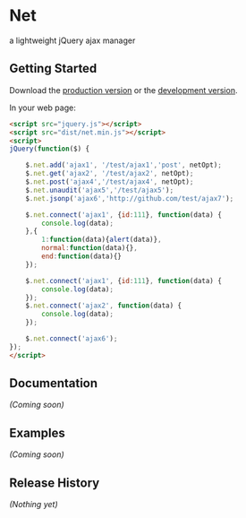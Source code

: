# Net

a lightweight jQuery ajax manager

## Getting Started
Download the [production version][min] or the [development version][max].

[min]: https://raw.github.com/chajn/jquery-net/master/dist/net.min.js
[max]: https://raw.github.com/chajn/jquery-net/master/dist/net.js

In your web page:

```html
<script src="jquery.js"></script>
<script src="dist/net.min.js"></script>
<script>
jQuery(function($) {

    $.net.add('ajax1', '/test/ajax1','post', netOpt);
    $.net.get('ajax2', '/test/ajax2', netOpt);
    $.net.post('ajax4','/test/ajax4', netOpt);
    $.net.unaudit('ajax5','/test/ajax5');
    $.net.jsonp('ajax6','http://github.com/test/ajax7');

    $.net.connect('ajax1', {id:111}, function(data) {
    	console.log(data);
    },{
    	1:function(data){alert(data)},
    	normal:function(data){},
    	end:function(data){}
    });

    $.net.connect('ajax1', {id:111}, function(data) {
    	console.log(data);
    });
    $.net.connect('ajax2', function(data) {
    	console.log(data);
    });

    $.net.connect('ajax6');
});
</script>
```

## Documentation
_(Coming soon)_

## Examples
_(Coming soon)_

## Release History
_(Nothing yet)_
